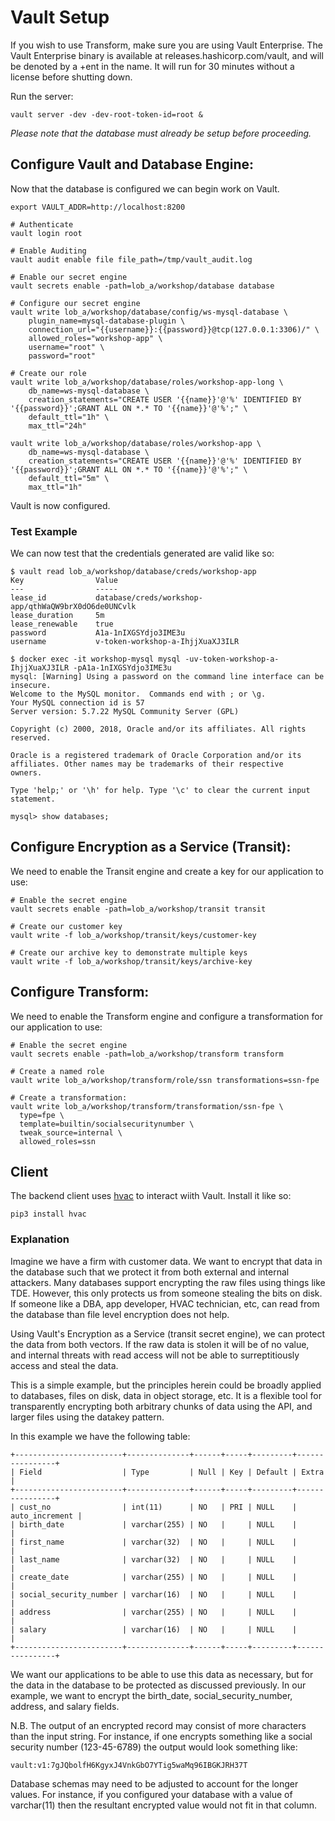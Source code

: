 # Vault Setup

If you wish to use Transform, make sure you are using Vault Enterprise. The Vault Enterprise binary is available at releases.hashicorp.com/vault, and will be denoted by a +ent in the name. It will run for 30 minutes without a license before shutting down. 

Run the server:
```
vault server -dev -dev-root-token-id=root &
```

_Please note that the database must already be setup before proceeding._

## Configure Vault and Database Engine:

Now that the database is configured we can begin work on Vault.

```
export VAULT_ADDR=http://localhost:8200

# Authenticate
vault login root

# Enable Auditing
vault audit enable file file_path=/tmp/vault_audit.log

# Enable our secret engine
vault secrets enable -path=lob_a/workshop/database database

# Configure our secret engine
vault write lob_a/workshop/database/config/ws-mysql-database \
    plugin_name=mysql-database-plugin \
    connection_url="{{username}}:{{password}}@tcp(127.0.0.1:3306)/" \
    allowed_roles="workshop-app" \
    username="root" \
    password="root"

# Create our role
vault write lob_a/workshop/database/roles/workshop-app-long \
    db_name=ws-mysql-database \
    creation_statements="CREATE USER '{{name}}'@'%' IDENTIFIED BY '{{password}}';GRANT ALL ON *.* TO '{{name}}'@'%';" \
    default_ttl="1h" \
    max_ttl="24h"

vault write lob_a/workshop/database/roles/workshop-app \
    db_name=ws-mysql-database \
    creation_statements="CREATE USER '{{name}}'@'%' IDENTIFIED BY '{{password}}';GRANT ALL ON *.* TO '{{name}}'@'%';" \
    default_ttl="5m" \
    max_ttl="1h"
```

Vault is now configured.  

### Test Example

We can now test that the credentials generated are valid like so:

```
$ vault read lob_a/workshop/database/creds/workshop-app
Key                Value
---                -----
lease_id           database/creds/workshop-app/qthWaQW9brX0dO6de0UNCvlk
lease_duration     5m
lease_renewable    true
password           A1a-1nIXGSYdjo3IME3u
username           v-token-workshop-a-IhjjXuaXJ3ILR

$ docker exec -it workshop-mysql mysql -uv-token-workshop-a-IhjjXuaXJ3ILR -pA1a-1nIXGSYdjo3IME3u
mysql: [Warning] Using a password on the command line interface can be insecure.
Welcome to the MySQL monitor.  Commands end with ; or \g.
Your MySQL connection id is 57
Server version: 5.7.22 MySQL Community Server (GPL)

Copyright (c) 2000, 2018, Oracle and/or its affiliates. All rights reserved.

Oracle is a registered trademark of Oracle Corporation and/or its
affiliates. Other names may be trademarks of their respective
owners.

Type 'help;' or '\h' for help. Type '\c' to clear the current input statement.

mysql> show databases;

```

## Configure Encryption as a Service (Transit):

We need to enable the Transit engine and create a key for our application to use:

```
# Enable the secret engine
vault secrets enable -path=lob_a/workshop/transit transit

# Create our customer key
vault write -f lob_a/workshop/transit/keys/customer-key

# Create our archive key to demonstrate multiple keys
vault write -f lob_a/workshop/transit/keys/archive-key
```

## Configure Transform:

We need to enable the Transform engine and configure a transformation for our application to use:

```
# Enable the secret engine
vault secrets enable -path=lob_a/workshop/transform transform

# Create a named role
vault write lob_a/workshop/transform/role/ssn transformations=ssn-fpe

# Create a transformation:
vault write lob_a/workshop/transform/transformation/ssn-fpe \
  type=fpe \
  template=builtin/socialsecuritynumber \
  tweak_source=internal \
  allowed_roles=ssn
```

## Client

The backend client uses [hvac](https://github.com/hvac/hvac) to interact wiith Vault.  Install it like so:
```
pip3 install hvac
```

### Explanation

Imagine we have a firm with customer data.  We want to encrypt that data in the database such that we protect it from both external and internal attackers.  Many databases support encrypting the raw files using things like TDE.  However, this only protects us from someone stealing the bits on disk.  If someone like a DBA, app developer, HVAC technician, etc, can read from the database than file level encryption does not help.

Using Vault's Encryption as a Service (transit secret engine), we can protect the data from both vectors.  If the raw data is stolen it will be of no value, and internal threats with read access will not be able to surreptitiously access and steal the data.

This is a simple example, but the principles herein could be broadly applied to databases, files on disk, data in object storage, etc.  It is a flexible tool for transparently encrypting both arbitrary chunks of data using the API, and larger files using the datakey pattern.

In this example we have the following table:
```
+------------------------+--------------+------+-----+---------+----------------+
| Field                  | Type         | Null | Key | Default | Extra          |
+------------------------+--------------+------+-----+---------+----------------+
| cust_no                | int(11)      | NO   | PRI | NULL    | auto_increment |
| birth_date             | varchar(255) | NO   |     | NULL    |                |
| first_name             | varchar(32)  | NO   |     | NULL    |                |
| last_name              | varchar(32)  | NO   |     | NULL    |                |
| create_date            | varchar(255) | NO   |     | NULL    |                |
| social_security_number | varchar(16)  | NO   |     | NULL    |                |
| address                | varchar(255) | NO   |     | NULL    |                |
| salary                 | varchar(16)  | NO   |     | NULL    |                |
+------------------------+--------------+------+-----+---------+----------------+
```

We want our applications to be able to use this data as necessary, but for the data in the database to be protected as discussed previously.  In our example, we want to encrypt the birth_date, social_security_number, address, and salary fields.  

N.B. The output of an encrypted record may consist of more characters than the input string.  For instance, if one encrypts something like a social security number (123-45-6789) the output would look something like:
```
vault:v1:7gJQbolfH6KgyxJ4VnkGbO7YTig5waMq96IBGKJRH37T
```

Database schemas may need to be adjusted to account for the longer values.  For instance, if you configured your database with a value of varchar(11) then the resultant encrypted value would not fit in that column.